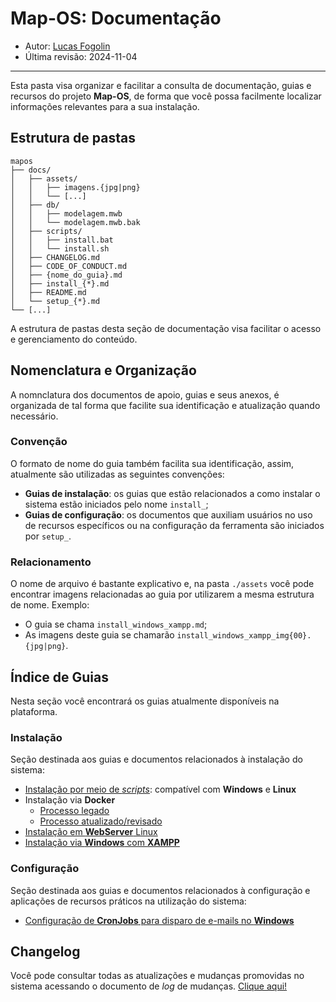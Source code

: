 # Map-OS: Documentação

- Autor: [Lucas Fogolin](https://github.com/fogolin)
- Última revisão: 2024-11-04

---

Esta pasta visa organizar e facilitar a consulta de documentação, guias e recursos do projeto **Map-OS**, de forma que você possa facilmente localizar informações relevantes para a sua instalação.

## Estrutura de pastas

```structure
mapos
├── docs/
│   ├── assets/
│   │   ├── imagens.{jpg|png}
│   │   └── [...]
│   ├── db/
│   │   ├── modelagem.mwb
│   │   └── modelagem.mwb.bak
│   ├── scripts/
│   │   ├── install.bat
│   │   └── install.sh
│   ├── CHANGELOG.md
│   ├── CODE_OF_CONDUCT.md
│   ├── {nome_do_guia}.md
│   ├── install_{*}.md
│   ├── README.md
│   └── setup_{*}.md
└── [...]
```

A estrutura de pastas desta seção de documentação visa facilitar o acesso e gerenciamento do conteúdo.

## Nomenclatura e Organização

A nomnclatura dos documentos de apoio, guias e seus anexos, é organizada de tal forma que facilite sua identificação e atualização quando necessário.

### Convenção

O formato de nome do guia também facilita sua identificação, assim, atualmente são utilizadas as seguintes convenções:

- **Guias de instalação**: os guias que estão relacionados a como instalar o sistema estão iniciados pelo nome `install_`;
- **Guias de configuração**: os documentos que auxiliam usuários no uso de recursos específicos ou na configuração da ferramenta são iniciados por `setup_`.

### Relacionamento

O nome de arquivo é bastante explicativo e, na pasta `./assets` você pode encontrar imagens relacionadas ao guia por utilizarem a mesma estrutura de nome. Exemplo:

- O guia se chama `install_windows_xampp.md`;
- As imagens deste guia se chamarão `install_windows_xampp_img{00}.{jpg|png}`.

## Índice de Guias

Nesta seção você encontrará os guias atualmente disponíveis na plataforma.

### Instalação

Seção destinada aos guias e documentos relacionados à instalação do sistema:

- [Instalação por meio de _scripts_](./install_automated_scripts.md): compatível com **Windows** e **Linux**
- Instalação via **Docker**
  - [Processo legado](./install_docker_legacy.md)
  - [Processo atualizado/revisado](./install_docker.md)
- [Instalação em **WebServer** Linux](./install_webserver.md)
- [Instalação via **Windows** com **XAMPP**](./install_windows_xampp.md)

### Configuração

Seção destinada aos guias e documentos relacionados à configuração e aplicações de recursos práticos na utilização do sistema:

- [Configuração de **CronJobs** para disparo de e-mails no **Windows**](./setup_emails_cronjobs_windows.md)

## Changelog

Você pode consultar todas as atualizações e mudanças promovidas no sistema acessando o documento de _log_ de mudanças. [Clique aqui!](./CHANGELOG.md)
